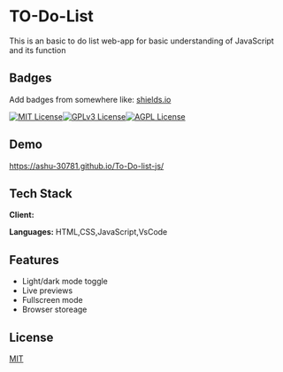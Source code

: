 
# TO-Do-List

This is an basic to do list web-app for basic understanding of JavaScript and its function

## Badges

Add badges from somewhere like: [shields.io](https://shields.io/)

[![MIT License](https://img.shields.io/badge/License-MIT-green.svg)](https://choosealicense.com/licenses/mit/)[![GPLv3 License](https://img.shields.io/badge/License-GPL%20v3-yellow.svg)](https://opensource.org/licenses/)[![AGPL License](https://img.shields.io/badge/license-AGPL-blue.svg)](http://www.gnu.org/licenses/agpl-3.0)




## Demo 

https://ashu-30781.github.io/To-Do-list-js/

## Tech Stack

**Client:** 

**Languages:** HTML,CSS,JavaScript,VsCode


## Features

- Light/dark mode toggle
- Live previews
- Fullscreen mode
- Browser storeage 


## License

[MIT](https://choosealicense.com/licenses/mit/)

